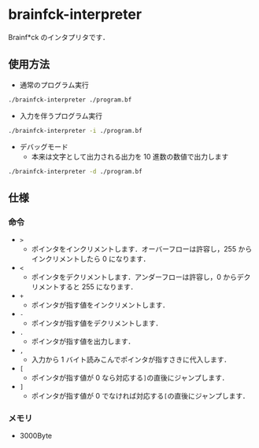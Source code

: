 # brainfck-interpreter

Brainf\*ck のインタプリタです．

## 使用方法

- 通常のプログラム実行

```bash
./brainfck-interpreter ./program.bf
```

- 入力を伴うプログラム実行

```bash
./brainfck-interpreter -i ./program.bf
```

- デバッグモード
  - 本来は文字として出力される出力を 10 進数の数値で出力します

```bash
./brainfck-interpreter -d ./program.bf
```

## 仕様

### 命令

- `>`
  - ポインタをインクリメントします．オーバーフローは許容し，255 からインクリメントしたら 0 になります．
- `<`
  - ポインタをデクリメントします．アンダーフローは許容し，0 からデクリメントすると 255 になります．
- `+`
  - ポインタが指す値をインクリメントします．
- `-`
  - ポインタが指す値をデクリメントします．
- `.`
  - ポインタが指す値を出力します．
- `,`
  - 入力から 1 バイト読みこんでポインタが指すさきに代入します．
- `[`
  - ポインタが指す値が 0 なら対応する`]`の直後にジャンプします．
- `]`
  - ポインタが指す値が 0 でなければ対応する`[`の直後にジャンプします．

### メモリ

- 3000Byte
